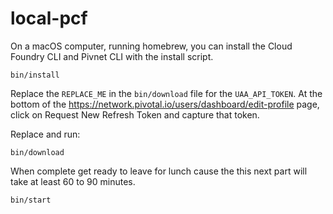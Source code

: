# local-pcf

On a macOS computer, running homebrew, you can install the Cloud Foundry CLI and Pivnet CLI with the install script.

```
bin/install
```

Replace the `REPLACE_ME` in the `bin/download` file for the `UAA_API_TOKEN`.
At the bottom of the https://network.pivotal.io/users/dashboard/edit-profile page, click on Request New Refresh Token and capture that token.

Replace and run:

```
bin/download
```

When complete get ready to leave for lunch cause the this next part will take at least 60 to 90 minutes.

```
bin/start
```
